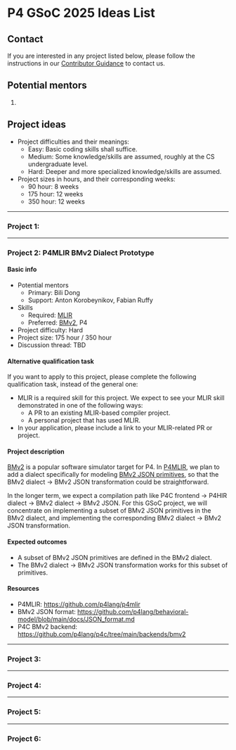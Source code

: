 # P4 GSoC 2025 Ideas List

## Contact

If you are interested in any project listed below, please follow the instructions in our [Contributor Guidance](contributor_guidance.md) to contact us.

## Potential mentors

1.

## Project ideas

- Project difficulties and their meanings:
  - Easy: Basic coding skills shall suffice.
  - Medium: Some knowledge/skills are assumed, roughly at the CS undergraduate level.
  - Hard: Deeper and more specialized knowledge/skills are assumed.
- Project sizes in hours, and their corresponding weeks:
  - 90 hour: 8 weeks
  - 175 hour: 12 weeks
  - 350 hour: 12 weeks

---

### Project 1:

---

### Project 2: P4MLIR BMv2 Dialect Prototype

#### Basic info

- Potential mentors
  - Primary: Bili Dong
  - Support: Anton Korobeynikov, Fabian Ruffy
- Skills
  - Required: [MLIR](https://mlir.llvm.org/)
  - Preferred: [BMv2](https://github.com/p4lang/behavioral-model), P4
- Project difficulty: Hard
- Project size: 175 hour / 350 hour
- Discussion thread: TBD

#### Alternative qualification task

If you want to apply to this project, please complete the following qualification task, instead of the general one:

- MLIR is a required skill for this project. We expect to see your MLIR skill demonstrated in one of the following ways:
  - A PR to an existing MLIR-based compiler project.
  - A personal project that has used MLIR.
- In your application, please include a link to your MLIR-related PR or project.

#### Project description

[BMv2](https://github.com/p4lang/behavioral-model) is a popular software simulator target for P4. In [P4MLIR](https://github.com/p4lang/p4mlir), we plan to add a dialect specifically for modeling [BMv2 JSON primitives](https://github.com/p4lang/behavioral-model/blob/main/docs/JSON_format.md), so that the BMv2 dialect -> BMv2 JSON transformation could be straightforward.

In the longer term, we expect a compilation path like P4C frontend -> P4HIR dialect -> BMv2 dialect -> BMv2 JSON. For this GSoC project, we will concentrate on implementing a subset of BMv2 JSON primitives in the BMv2 dialect, and implementing the corresponding BMv2 dialect -> BMv2 JSON transformation.

#### Expected outcomes

- A subset of BMv2 JSON primitives are defined in the BMv2 dialect.
- The BMv2 dialect -> BMv2 JSON transformation works for this subset of primitives.

#### Resources

- P4MLIR: https://github.com/p4lang/p4mlir
- BMv2 JSON format: https://github.com/p4lang/behavioral-model/blob/main/docs/JSON_format.md
- P4C BMv2 backend: https://github.com/p4lang/p4c/tree/main/backends/bmv2

---

### Project 3:

---

### Project 4:

---

### Project 5:

---

### Project 6:
